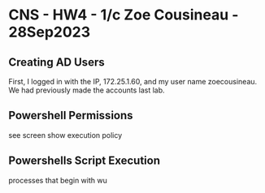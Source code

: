 # CNS - HW4 - 1/c Zoe Cousineau - 28Sep2023

## Creating AD Users
First, I logged in with the IP, 172.25.1.60, and my user name zoecousineau. We had previously made the accounts last lab. 

## Powershell Permissions
see screen show execution policy

## Powershells Script Execution
processes that begin with wu

